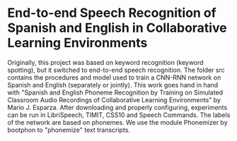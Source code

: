 # End-to-end Speech Recognition of Spanish and English in Collaborative Learning Environments
Originally, this project was based on keyword recognition (keyword spotting), but it switched to end-to-end speech recognition. The folder src contains the procedures and model used to train a CNN-RNN network on Spanish and English (separately or jointly). This work goes hand in hand with "Spanish and English Phoneme Recognition by Training on Simulated Classroom Audio Recordings of Collaborative Learning Environments" by Mario J. Esparza. After downloading and properly configuring, experiments can be run in LibriSpeech, TIMIT, CSS10 and Speech Commands. The labels of the network are based on phonemes. We use the module Phonemizer by bootphon to "phonemize" text transcripts.
